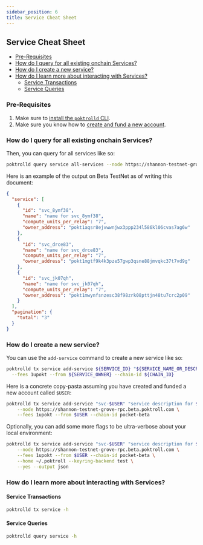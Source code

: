 ```yaml
---
sidebar_position: 6
title: Service Cheat Sheet
---
```


## Service Cheat Sheet <!-- omit in toc -->

- [Pre-Requisites](#pre-requisites)
- [How do I query for all existing onchain Services?](#how-do-i-query-for-all-existing-onchain-services)
- [How do I create a new service?](#how-do-i-create-a-new-service)
- [How do I learn more about interacting with Services?](#how-do-i-learn-more-about-interacting-with-services)
  - [Service Transactions](#service-transactions)
  - [Service Queries](#service-queries)

### Pre-Requisites

1. Make sure to [install the `poktrolld` CLI](../user_guide/install.md).
2. Make sure you know how to [create and fund a new account](../user_guide/create-new-wallet.md).

### How do I query for all existing onchain Services?

Then, you can query for all services like so:

```bash
poktrolld query service all-services --node https://shannon-testnet-grove-rpc.beta.poktroll.com --output json | jq
```

Here is an example of the output on Beta TestNet as of writing this document:

```json
{
  "service": [
    {
      "id": "svc_8ymf38",
      "name": "name for svc_8ymf38",
      "compute_units_per_relay": "7",
      "owner_address": "pokt1aqsr8ejvwwnjwx3ppp234l586kl06cvas7ag6w"
    },
    {
      "id": "svc_drce83",
      "name": "name for svc_drce83",
      "compute_units_per_relay": "7",
      "owner_address": "pokt1mgtf9k4k3pze57gwp3qsne88jmvqkc37t7vd9g"
    },
    {
      "id": "svc_jk07qh",
      "name": "name for svc_jk07qh",
      "compute_units_per_relay": "7",
      "owner_address": "pokt1mwynfsnzesc38f98zrk08pttjn48tu7crc2p09"
    }
  ],
  "pagination": {
    "total": "3"
  }
}
```

### How do I create a new service?

You can use the `add-service` command to create a new service like so:

```bash
poktrolld tx service add-service ${SERVICE_ID} "${SERVICE_NAME_OR_DESCRIPTION}" ${COMPUTE_UNITS_PER_RELAY} \
  --fees 1upokt --from ${SERVICE_OWNER} --chain-id ${CHAIN_ID}
```

Here is a concrete copy-pasta assuming you have created and funded a new account called `$USER`:

```bash
poktrolld tx service add-service "svc-$USER" "service description for $USER" 13 \
    --node https://shannon-testnet-grove-rpc.beta.poktroll.com \
    --fees 1upokt --from $USER --chain-id pocket-beta
```

Optionally, you can add some more flags to be ultra-verbose about your local environment:

```bash
poktrolld tx service add-service "svc-$USER" "service description for $USER" 13 \
    --node https://shannon-testnet-grove-rpc.beta.poktroll.com \
    --fees 1upokt --from $USER --chain-id pocket-beta \
    --home ~/.poktroll --keyring-backend test \
    --yes --output json
```

### How do I learn more about interacting with Services?

#### Service Transactions

```bash
poktrolld tx service -h
```

#### Service Queries

```bash
poktrolld query service -h
```
